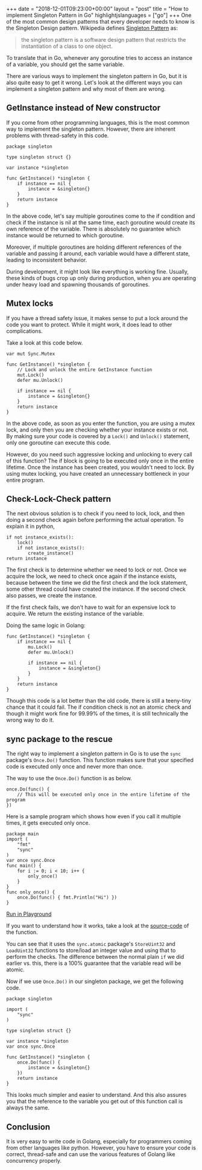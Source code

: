 +++
date = "2018-12-01T09:23:00+00:00"
layout = "post"
title = "How to implement Singleton Pattern in Go"
highlightjslanguages = ["go"]
+++
One of the most common design patterns that every developer needs to know is the Singleton Design pattern. Wikipedia defines [Singleton Pattern](https://en.wikipedia.org/wiki/Singleton_pattern) as:

> the singleton pattern is a software design pattern that restricts the instantiation of a class to one object. 

To translate that in Go, whenever any goroutine tries to access an instance of a variable, you should get the same variable. 

There are various ways to implement the singleton pattern in Go, but it is also quite easy to get it wrong. Let's look at the different ways you can implement a singleton pattern and why most of them are wrong.
<!--more-->
## GetInstance instead of New constructor

If you come from other programming languages, this is the most common way to implement the singleton pattern. However, there are inherent problems with thread-safety in this code. 

    package singleton

    type singleton struct {}

    var instance *singleton

    func GetInstance() *singleton {
        if instance == nil {
            instance = &singleton{}
        }
        return instance
    }

In the above code, let's say multiple goroutines come to the if condition and check if the instance is nil at the same time, each goroutine would create its own reference of the variable. There is absolutely no guarantee which instance would be returned to which goroutine. 

Moreover, if multiple goroutines are holding different references of the variable and passing it around, each variable would have a different state, leading to inconsistent behavior.

During development, it might look like everything is working fine. Usually, these kinds of bugs crop up only during production, when you are operating under heavy load and spawning thousands of goroutines.  


## Mutex locks

If you have a thread safety issue, it makes sense to put a lock around the code you want to protect. While it might work, it does lead to other complications. 

Take a look at this code below. 

    var mut Sync.Mutex

    func GetInstance() *singleton {
        // Lock and unlock the entire GetInstance function
        mut.Lock()
        defer mu.Unlock()

        if instance == nil {
            instance = &singleton{}
        }
        return instance
    }

In the above code, as soon as you enter the function, you are using a mutex lock, and only then you are checking whether your instance exists or not. By making sure your code is covered by a `Lock()` and `Unlock()` statement, only one goroutine can execute this code.

However, do you need such aggressive locking and unlocking to every call of this function? The if block is going to be executed only once in the entire lifetime. Once the instance has been created, you wouldn't need to lock. By using mutex locking, you have created an unnecessary bottleneck in your entire program.


## Check-Lock-Check pattern

The next obvious solution is to check if you need to lock, lock, and then doing a second check again before performing the actual operation. To explain it in python, 

    if not instance_exists():
        lock()
        if not instance_exists():
            create_instance()
    return instance

The first check is to determine whether we need to lock or not. Once we acquire the lock, we need to check once again if the instance exists, because between the time we did the first check and the lock statement, some other thread could have created the instance. If the second check also passes, we create the instance. 

If the first check fails, we don't have to wait for an expensive lock to acquire. We return the existing instance of the variable. 

Doing the same logic in Golang:

    func GetInstance() *singleton {
        if instance == nil {
            mu.Lock()
            defer mu.Unlock()

            if instance == nil {
                instance = &singleton{}
            }
        }
        return instance
    }

Though this code is a lot better than the old code, there is still a teeny-tiny chance that it could fail. The if condition check is not an atomic check and though it might work fine for 99.99% of the times, it is still technically the wrong way to do it. 

## sync package to the rescue
The right way to implement a singleton pattern in Go is to use the `sync` package's `Once.Do()` function. This function makes sure that your specified code is executed only once and never more than once.

The way to use the `Once.Do()` function is as below.

    once.Do(func() {
        // This will be executed only once in the entire lifetime of the program
    })

Here is a sample program which shows how even if you call it multiple times, it gets executed only once. 

    package main
    import (
        "fmt"
        "sync"
    )
    var once sync.Once
    func main() {
        for i := 0; i < 10; i++ {
            only_once()
        }
    }
    func only_once() {
        once.Do(func() { fmt.Println("Hi") })
    }
[Run in Playground](https://play.golang.org/p/cryDuoSmGMZ)

If you want to understand how it works, take a look at the [source-code](https://golang.org/src/sync/once.go?s=1137:1164#L25) of the function. 

You can see that it uses the `sync.atomic` package's `StoreUint32` and `LoadUint32` functions to store/load an integer value and using that to perform the checks. The difference between the normal plain `if` we did earlier vs. this, there is a 100% guarantee that the variable read will be atomic.

Now if we use `Once.Do()` in our singleton package, we get the following code.

    package singleton

    import (
        "sync"
    )

    type singleton struct {}

    var instance *singleton
    var once sync.Once

    func GetInstance() *singleton {
        once.Do(func() {
            instance = &singleton{}
        })
        return instance
    }

This looks much simpler and easier to understand. And this also assures you that the reference to the variable you get out of this function call is always the same.

## Conclusion

It is very easy to write code in Golang, especially for programmers coming from other languages like python. However, you have to ensure your code is correct, thread-safe and can use the various features of Golang like concurrency properly.